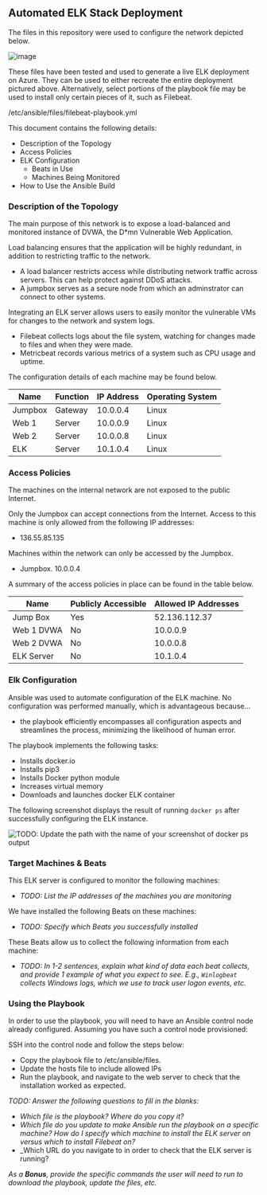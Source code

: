## Automated ELK Stack Deployment

The files in this repository were used to configure the network depicted below.

![image](https://user-images.githubusercontent.com/78666640/119899786-97f99e80-bf11-11eb-854f-f1cc42880337.png)


These files have been tested and used to generate a live ELK deployment on Azure. They can be used to either recreate the entire deployment pictured above. Alternatively, select portions of the playbook file may be used to install only certain pieces of it, such as Filebeat.

  /etc/ansible/files/filebeat-playbook.yml

This document contains the following details:
- Description of the Topology
- Access Policies
- ELK Configuration
  - Beats in Use
  - Machines Being Monitored
- How to Use the Ansible Build


### Description of the Topology

The main purpose of this network is to expose a load-balanced and monitored instance of DVWA, the D*mn Vulnerable Web Application.

Load balancing ensures that the application will be highly redundant, in addition to restricting traffic to the network.
- A load balancer restricts access while distributing network traffic across servers. This can help protect against DDoS attacks. 
- A jumpbox serves as a secure node from which an adminstrator can connect to other systems.

Integrating an ELK server allows users to easily monitor the vulnerable VMs for changes to the network and system logs.
- Filebeat collects logs about the file system, watching for changes made to files and when they were made.
- Metricbeat records various metrics of a system such as CPU usage and uptime. 

The configuration details of each machine may be found below.

| Name    | Function | IP Address | Operating System |
|---------|----------|------------|------------------|
| Jumpbox | Gateway  | 10.0.0.4   | Linux            |
| Web 1   | Server   | 10.0.0.9   | Linux            |
| Web 2   | Server   | 10.0.0.8   | Linux            |
| ELK     | Server   | 10.1.0.4   | Linux            |

### Access Policies

The machines on the internal network are not exposed to the public Internet. 

Only the Jumpbox can accept connections from the Internet. Access to this machine is only allowed from the following IP addresses:
- 136.55.85.135

Machines within the network can only be accessed by the Jumpbox.
- Jumpbox. 10.0.0.4

A summary of the access policies in place can be found in the table below.

| Name       | Publicly Accessible | Allowed IP Addresses |
|------------|---------------------|----------------------|
| Jump Box   | Yes                 | 52.136.112.37        |
| Web 1 DVWA | No                  | 10.0.0.9             |
| Web 2 DVWA | No                  | 10.0.0.8             |
| ELK Server | No                  | 10.1.0.4             |

### Elk Configuration

Ansible was used to automate configuration of the ELK machine. No configuration was performed manually, which is advantageous because...
- the playbook efficiently encompasses all configuration aspects and streamlines the process, minimizing the likelihood of human error.

The playbook implements the following tasks:
- Installs docker.io
- Installs pip3
- Installs Docker python module
- Increases virtual memory
- Downloads and launches docker ELK container

The following screenshot displays the result of running `docker ps` after successfully configuring the ELK instance.

![TODO: Update the path with the name of your screenshot of docker ps output](Images/docker_ps_output.png)

### Target Machines & Beats
This ELK server is configured to monitor the following machines:
- _TODO: List the IP addresses of the machines you are monitoring_

We have installed the following Beats on these machines:
- _TODO: Specify which Beats you successfully installed_

These Beats allow us to collect the following information from each machine:
- _TODO: In 1-2 sentences, explain what kind of data each beat collects, and provide 1 example of what you expect to see. E.g., `Winlogbeat` collects Windows logs, which we use to track user logon events, etc._

### Using the Playbook
In order to use the playbook, you will need to have an Ansible control node already configured. Assuming you have such a control node provisioned: 

SSH into the control node and follow the steps below:
- Copy the playbook file to /etc/ansible/files.
- Update the hosts file to include allowed IPs
- Run the playbook, and navigate to the web server to check that the installation worked as expected.

_TODO: Answer the following questions to fill in the blanks:_
- _Which file is the playbook? Where do you copy it?_
- _Which file do you update to make Ansible run the playbook on a specific machine? How do I specify which machine to install the ELK server on versus which to install Filebeat on?_
- _Which URL do you navigate to in order to check that the ELK server is running?

_As a **Bonus**, provide the specific commands the user will need to run to download the playbook, update the files, etc._
